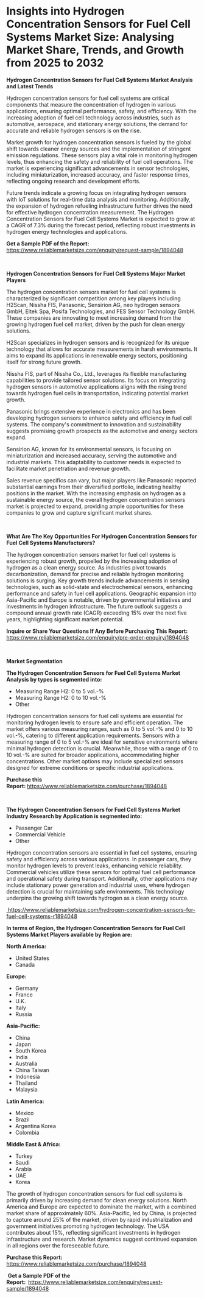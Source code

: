 <p><h1>Insights into Hydrogen Concentration Sensors for Fuel Cell Systems Market Size: Analysing Market Share, Trends, and Growth from 2025 to 2032</h1></p><p><strong>Hydrogen Concentration Sensors for Fuel Cell Systems Market Analysis and Latest Trends</strong></p>
<p><p>Hydrogen concentration sensors for fuel cell systems are critical components that measure the concentration of hydrogen in various applications, ensuring optimal performance, safety, and efficiency. With the increasing adoption of fuel cell technology across industries, such as automotive, aerospace, and stationary energy solutions, the demand for accurate and reliable hydrogen sensors is on the rise. </p><p>Market growth for hydrogen concentration sensors is fueled by the global shift towards cleaner energy sources and the implementation of stringent emission regulations. These sensors play a vital role in monitoring hydrogen levels, thus enhancing the safety and reliability of fuel cell operations. The market is experiencing significant advancements in sensor technologies, including miniaturization, increased accuracy, and faster response times, reflecting ongoing research and development efforts.</p><p>Future trends indicate a growing focus on integrating hydrogen sensors with IoT solutions for real-time data analysis and monitoring. Additionally, the expansion of hydrogen refueling infrastructure further drives the need for effective hydrogen concentration measurement. The Hydrogen Concentration Sensors for Fuel Cell Systems Market is expected to grow at a CAGR of 7.3% during the forecast period, reflecting robust investments in hydrogen energy technologies and applications.</p></p>
<p><strong>Get a Sample PDF of the Report:&nbsp;</strong> <a href="https://www.reliablemarketsize.com/enquiry/request-sample/1894048?utm_campaign=3358&utm_medium=2&utm_source=Github&utm_content=ia&utm_term=15042025&utm_id=hydrogen-concentration-sensors-for-fuel-cell-systems">https://www.reliablemarketsize.com/enquiry/request-sample/1894048</a></p>
<p>&nbsp;</p>
<p><strong>Hydrogen Concentration Sensors for Fuel Cell Systems Major Market Players</strong></p>
<p><p>The hydrogen concentration sensors market for fuel cell systems is characterized by significant competition among key players including H2Scan, Nissha FIS, Panasonic, Sensirion AG, neo hydrogen sensors GmbH, Eltek Spa, Posifa Technologies, and FES Sensor Technology GmbH. These companies are innovating to meet increasing demand from the growing hydrogen fuel cell market, driven by the push for clean energy solutions.</p><p>H2Scan specializes in hydrogen sensors and is recognized for its unique technology that allows for accurate measurements in harsh environments. It aims to expand its applications in renewable energy sectors, positioning itself for strong future growth. </p><p>Nissha FIS, part of Nissha Co., Ltd., leverages its flexible manufacturing capabilities to provide tailored sensor solutions. Its focus on integrating hydrogen sensors in automotive applications aligns with the rising trend towards hydrogen fuel cells in transportation, indicating potential market growth.</p><p>Panasonic brings extensive experience in electronics and has been developing hydrogen sensors to enhance safety and efficiency in fuel cell systems. The company's commitment to innovation and sustainability suggests promising growth prospects as the automotive and energy sectors expand.</p><p>Sensirion AG, known for its environmental sensors, is focusing on miniaturization and increased accuracy, serving the automotive and industrial markets. This adaptability to customer needs is expected to facilitate market penetration and revenue growth.</p><p>Sales revenue specifics can vary, but major players like Panasonic reported substantial earnings from their diversified portfolio, indicating healthy positions in the market. With the increasing emphasis on hydrogen as a sustainable energy source, the overall hydrogen concentration sensors market is projected to expand, providing ample opportunities for these companies to grow and capture significant market shares.</p></p>
<p>&nbsp;</p>
<p><strong>What Are The Key Opportunities For Hydrogen Concentration Sensors for Fuel Cell Systems Manufacturers?</strong></p>
<p><p>The hydrogen concentration sensors market for fuel cell systems is experiencing robust growth, propelled by the increasing adoption of hydrogen as a clean energy source. As industries pivot towards decarbonization, demand for precise and reliable hydrogen monitoring solutions is surging. Key growth trends include advancements in sensing technologies, such as solid-state and electrochemical sensors, enhancing performance and safety in fuel cell applications. Geographic expansion into Asia-Pacific and Europe is notable, driven by governmental initiatives and investments in hydrogen infrastructure. The future outlook suggests a compound annual growth rate (CAGR) exceeding 15% over the next five years, highlighting significant market potential.</p></p>
<p><strong>Inquire or Share Your Questions If Any Before Purchasing This Report:</strong> <a href="https://www.reliablemarketsize.com/enquiry/pre-order-enquiry/1894048?utm_campaign=3358&utm_medium=2&utm_source=Github&utm_content=ia&utm_term=15042025&utm_id=hydrogen-concentration-sensors-for-fuel-cell-systems">https://www.reliablemarketsize.com/enquiry/pre-order-enquiry/1894048</a></p>
<p>&nbsp;</p>
<p><strong>Market Segmentation</strong></p>
<p><strong>The Hydrogen Concentration Sensors for Fuel Cell Systems Market Analysis by types is segmented into:</strong></p>
<p><ul><li>Measuring Range H2: 0 to 5 vol.-%</li><li>Measuring Range H2: 0 to 10 vol.-%</li><li>Other</li></ul></p>
<p><p>Hydrogen concentration sensors for fuel cell systems are essential for monitoring hydrogen levels to ensure safe and efficient operation. The market offers various measuring ranges, such as 0 to 5 vol.-% and 0 to 10 vol.-%, catering to different application requirements. Sensors with a measuring range of 0 to 5 vol.-% are ideal for sensitive environments where minimal hydrogen detection is crucial. Meanwhile, those with a range of 0 to 10 vol.-% are suited for broader applications, accommodating higher concentrations. Other market options may include specialized sensors designed for extreme conditions or specific industrial applications.</p></p>
<p><strong>Purchase this Report:&nbsp;</strong><a href="https://www.reliablemarketsize.com/purchase/1894048?utm_campaign=3358&utm_medium=2&utm_source=Github&utm_content=ia&utm_term=15042025&utm_id=hydrogen-concentration-sensors-for-fuel-cell-systems">https://www.reliablemarketsize.com/purchase/1894048</a></p>
<p>&nbsp;</p>
<p><strong>The Hydrogen Concentration Sensors for Fuel Cell Systems Market Industry Research by Application is segmented into:</strong></p>
<p><ul><li>Passenger Car</li><li>Commercial Vehicle</li><li>Other</li></ul></p>
<p><p>Hydrogen concentration sensors are essential in fuel cell systems, ensuring safety and efficiency across various applications. In passenger cars, they monitor hydrogen levels to prevent leaks, enhancing vehicle reliability. Commercial vehicles utilize these sensors for optimal fuel cell performance and operational safety during transport. Additionally, other applications may include stationary power generation and industrial uses, where hydrogen detection is crucial for maintaining safe environments. This technology underpins the growing shift towards hydrogen as a clean energy source.</p></p>
<p><a href="https://www.reliablemarketsize.com/hydrogen-concentration-sensors-for-fuel-cell-systems-r1894048?utm_campaign=3358&utm_medium=2&utm_source=Github&utm_content=ia&utm_term=15042025&utm_id=hydrogen-concentration-sensors-for-fuel-cell-systems">&nbsp;https://www.reliablemarketsize.com/hydrogen-concentration-sensors-for-fuel-cell-systems-r1894048</a></p>
<p><strong>In terms of Region, the Hydrogen Concentration Sensors for Fuel Cell Systems Market Players available by Region are:</strong></p>
<p>
    <p> <strong> North America: </strong>
        <ul>
            <li>United States</li>
            <li>Canada</li>
        </ul>
        </p> 
    <p> <strong> Europe: </strong>
        <ul>
            <li>Germany</li>
            <li>France</li>
            <li>U.K.</li>
            <li>Italy</li>
            <li>Russia</li>
        </ul>
        </p> 
    <p> <strong> Asia-Pacific: </strong>
        <ul>
            <li>China</li>
            <li>Japan</li>
            <li>South Korea</li>
            <li>India</li>
            <li>Australia</li>
            <li>China Taiwan</li>
            <li>Indonesia</li>
            <li>Thailand</li>
            <li>Malaysia</li>
        </ul>
        </p> 
    <p> <strong> Latin America: </strong>
        <ul>
            <li>Mexico</li>
            <li>Brazil</li>
            <li>Argentina Korea</li>
            <li>Colombia</li>
        </ul>
        </p> 
    <p> <strong> Middle East & Africa: </strong>
        <ul>
            <li>Turkey</li>
            <li>Saudi</li>
            <li>Arabia</li>
            <li>UAE</li>
            <li>Korea</li>
        </ul>
    </p>
    </p>
<p><p>The growth of hydrogen concentration sensors for fuel cell systems is primarily driven by increasing demand for clean energy solutions. North America and Europe are expected to dominate the market, with a combined market share of approximately 60%. Asia-Pacific, led by China, is projected to capture around 25% of the market, driven by rapid industrialization and government initiatives promoting hydrogen technology. The USA contributes about 15%, reflecting significant investments in hydrogen infrastructure and research. Market dynamics suggest continued expansion in all regions over the foreseeable future.</p></p>
<p><strong>Purchase this Report: </strong><a href="https://www.reliablemarketsize.com/purchase/1894048?utm_campaign=3358&utm_medium=2&utm_source=Github&utm_content=ia&utm_term=15042025&utm_id=hydrogen-concentration-sensors-for-fuel-cell-systems">https://www.reliablemarketsize.com/purchase/1894048</a></p>
<p>&nbsp;<strong>Get a Sample PDF of the Report:&nbsp;&nbsp;</strong><a href="https://www.reliablemarketsize.com/enquiry/request-sample/1894048?utm_campaign=3358&utm_medium=2&utm_source=Github&utm_content=ia&utm_term=15042025&utm_id=hydrogen-concentration-sensors-for-fuel-cell-systems">https://www.reliablemarketsize.com/enquiry/request-sample/1894048</a></p>
<p><strong></strong></p>
<p><p></p><p></p><p></p></p>